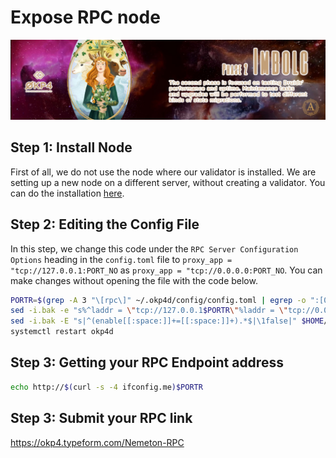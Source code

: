 # Expose RPC node
<img src="/images/OKP4-GitHub-Phase2.jpg" width="auto" height="auto">

## Step 1: Install Node
First of all, we do not use the node where our validator is installed. We are setting up a new node on a different server, without creating a validator. You can do the installation [here](https://github.com/AnatolianTeam/OKP4-Nemeton-Program/blob/main/OKP4%20Nemeton%20Node%20Setup%20Guide.md).

## Step 2: Editing the Config File
In this step, we change this code under the `RPC Server Configuration Options` heading in the `config.toml` file to `proxy_app = "tcp://127.0.0.1:PORT_NO`
as `proxy_app = "tcp://0.0.0.0:PORT_NO`. You can make changes without opening the file with the code below.
```bash
PORTR=$(grep -A 3 "\[rpc\]" ~/.okp4d/config/config.toml | egrep -o ":[0-9]+")
sed -i.bak -e "s%^laddr = \"tcp://127.0.0.1$PORTR\"%laddr = \"tcp://0.0.0.0$PORTR\"%" $HOME/.okp4d/config/config.toml
sed -i.bak -E "s|^(enable[[:space:]]+=[[:space:]]+).*$|\1false|" $HOME/.okp4d/config/config.toml
systemctl restart okp4d
```

## Step 3: Getting your RPC Endpoint address
```bash
echo http://$(curl -s -4 ifconfig.me)$PORTR
```

## Step 3: Submit your RPC link
https://okp4.typeform.com/Nemeton-RPC
